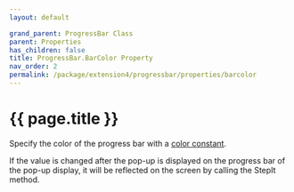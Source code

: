 ```yaml
---
layout: default

grand_parent: ProgressBar Class
parent: Properties
has_children: false
title: ProgressBar.BarColor Property
nav_order: 2
permalink: /package/extension4/progressbar/properties/barcolor
---
```

# {{ page.title }}

Specify the color of the progress bar with a <a href="/base/color">color constant</a>.

If the value is changed after the pop-up is displayed on the progress bar of the pop-up display, it will be reflected on the screen by calling the StepIt method.